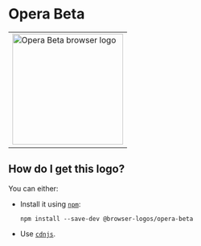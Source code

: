 # Opera Beta

<table>
    <tr height=230>
        <td>
            <a href="https://github.com/alrra/browser-logos/tree/7370e6877fb7529be9cbf19009c1151c60d1f465/src/opera-beta">
                <img width=220 src="https://raw.githubusercontent.com/alrra/browser-logos/7370e6877fb7529be9cbf19009c1151c60d1f465/src/opera-beta/opera-beta_512x512.png" alt="Opera Beta browser logo">
            </a>
        </td>
    </tr>
</table>

## How do I get this logo?

You can either:

* Install it using [`npm`][npm]:

  `npm install --save-dev @browser-logos/opera-beta`

* Use [`cdnjs`][cdnjs].

<!-- Link labels: -->

[cdnjs]: https://cdnjs.com/libraries/browser-logos
[npm]: https://www.npmjs.com/
